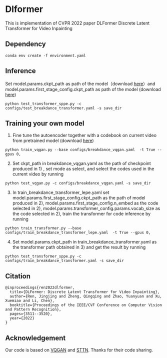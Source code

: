# Dlformer
This is implementation of CVPR 2022 paper DLFormer Discrete Latent Transformer for Video Inpainting

## Dependency
```
conda env create -f environment.yaml
```
## Inference
Set model.params.ckpt_path as path of the model（download [here](https://drive.google.com/file/d/1bOiInDYYEZyfxDRgtueGPH6r9h1QaGsd/view?usp=sharing)）and model.params.first_stage_config.ckpt_path as path of the model (download [here](https://drive.google.com/file/d/1DdsOR0fyxR0V_vGR7-cPrd8cuq2swoKj/view?usp=sharing))
```
python test_transformer_sppe.py -c configs/test_breakdance_transformer.yaml -s save_dir
```
## Training your own model
1) Fine tune the autoencoder together with a codebook on current video from pretrained model (download [here](https://drive.google.com/file/d/1KKd5gfVhXMDCZ9Rqf1zDHAxYgMx1W_j6/view?usp=sharing))
```
python train_vqgan.py --base configs/breakdance_vqgan.yaml  -t True --gpus 0,
```
2) Set ckpt_path in breakdance_vqgan.yaml as the path of checkpoint produced in 1) , set mode as select, and select the codes used in the current video by running
```
python test_vqgan.py -c configs/breakdance_vqgan.yaml -s save_dir
```
3) In train_breakdance_transformer_lepe.yaml set model.params.first_stage_config.ckpt_path as the path of model produced in 2), model.params.first_stage_config.n_embed as the code selected in 2), model.params.transformer_config.params.vocab_size as the code selected in 2), train the transformer for code inference by running
```
python train_transformer.py --base configs/train_breakdance_transformer_lepe.yaml  -t True --gpus 0,
```
4) Set model.params.ckpt_path in train_breakdance_transformer.yaml as the transformer path obtained in 3) and get the result by running
```
python test_transformer_sppe.py -c configs/train_breakdance_transformer.yaml -s save_dir
```
## Citation
```
@inproceedings{ren2022dlformer,
  title={DLFormer: Discrete Latent Transformer for Video Inpainting},
  author={Ren, Jingjing and Zheng, Qingqing and Zhao, Yuanyuan and Xu, Xuemiao and Li, Chen},
  booktitle={Proceedings of the IEEE/CVF Conference on Computer Vision and Pattern Recognition},
  pages={3511--3520},
  year={2022}
}
```
## Acknowledgement
Our code is based on [VQGAN](https://github.com/CompVis/taming-transformers) and [STTN](https://github.com/researchmm/STTN). Thanks for their code sharing.

